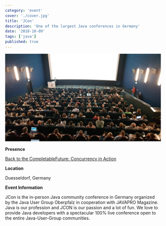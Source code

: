 ```yaml
---
category: 'event'
cover: './cover.jpg'
title: 'JCon'
description: 'One of the largest Java conferences in Germany'
date: '2018-10-09'
tags: ['java']
published: true
---
```

![cover](./cover.jpg)

**Presence**

[Back to the CompletableFuture: Concurrency in Action]() 

**Location**

Duesseldorf, Germany

**Event Information**

JCon is the in-person Java community conference in Germany organized by the Java User Group Oberpfalz in cooperation with JAVAPRO Magazine. Java is our profession and JCON is our passion and a lot of fun. We love to provide Java developers with a spectacular 100% live conference open to the entire Java-User-Group communities.

